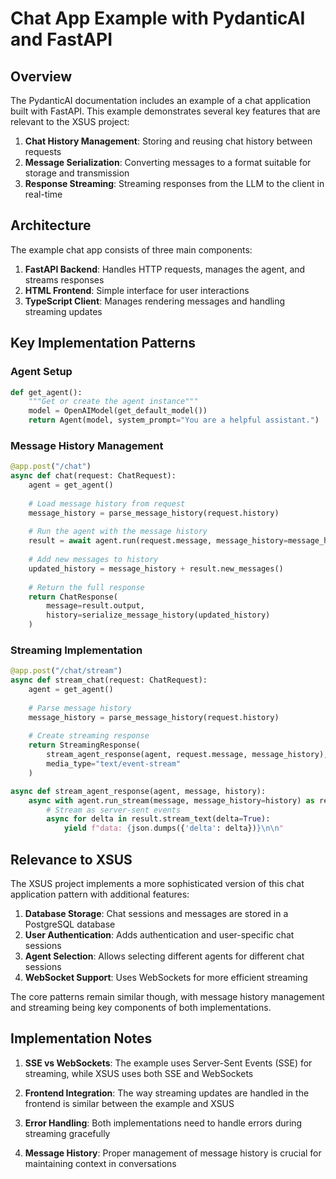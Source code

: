 # Chat App Example with PydanticAI and FastAPI

## Overview

The PydanticAI documentation includes an example of a chat application built with FastAPI. This example demonstrates several key features that are relevant to the XSUS project:

1. **Chat History Management**: Storing and reusing chat history between requests
2. **Message Serialization**: Converting messages to a format suitable for storage and transmission
3. **Response Streaming**: Streaming responses from the LLM to the client in real-time

## Architecture

The example chat app consists of three main components:

1. **FastAPI Backend**: Handles HTTP requests, manages the agent, and streams responses
2. **HTML Frontend**: Simple interface for user interactions
3. **TypeScript Client**: Manages rendering messages and handling streaming updates

## Key Implementation Patterns

### Agent Setup

```python
def get_agent():
    """Get or create the agent instance"""
    model = OpenAIModel(get_default_model())
    return Agent(model, system_prompt="You are a helpful assistant.")
```

### Message History Management

```python
@app.post("/chat")
async def chat(request: ChatRequest):
    agent = get_agent()
    
    # Load message history from request
    message_history = parse_message_history(request.history)
    
    # Run the agent with the message history
    result = await agent.run(request.message, message_history=message_history)
    
    # Add new messages to history
    updated_history = message_history + result.new_messages()
    
    # Return the full response
    return ChatResponse(
        message=result.output,
        history=serialize_message_history(updated_history)
    )
```

### Streaming Implementation

```python
@app.post("/chat/stream")
async def stream_chat(request: ChatRequest):
    agent = get_agent()
    
    # Parse message history
    message_history = parse_message_history(request.history)
    
    # Create streaming response
    return StreamingResponse(
        stream_agent_response(agent, request.message, message_history),
        media_type="text/event-stream"
    )

async def stream_agent_response(agent, message, history):
    async with agent.run_stream(message, message_history=history) as result:
        # Stream as server-sent events
        async for delta in result.stream_text(delta=True):
            yield f"data: {json.dumps({'delta': delta})}\n\n"
```

## Relevance to XSUS

The XSUS project implements a more sophisticated version of this chat application pattern with additional features:

1. **Database Storage**: Chat sessions and messages are stored in a PostgreSQL database
2. **User Authentication**: Adds authentication and user-specific chat sessions
3. **Agent Selection**: Allows selecting different agents for different chat sessions
4. **WebSocket Support**: Uses WebSockets for more efficient streaming

The core patterns remain similar though, with message history management and streaming being key components of both implementations.

## Implementation Notes

1. **SSE vs WebSockets**: The example uses Server-Sent Events (SSE) for streaming, while XSUS uses both SSE and WebSockets

2. **Frontend Integration**: The way streaming updates are handled in the frontend is similar between the example and XSUS

3. **Error Handling**: Both implementations need to handle errors during streaming gracefully

4. **Message History**: Proper management of message history is crucial for maintaining context in conversations